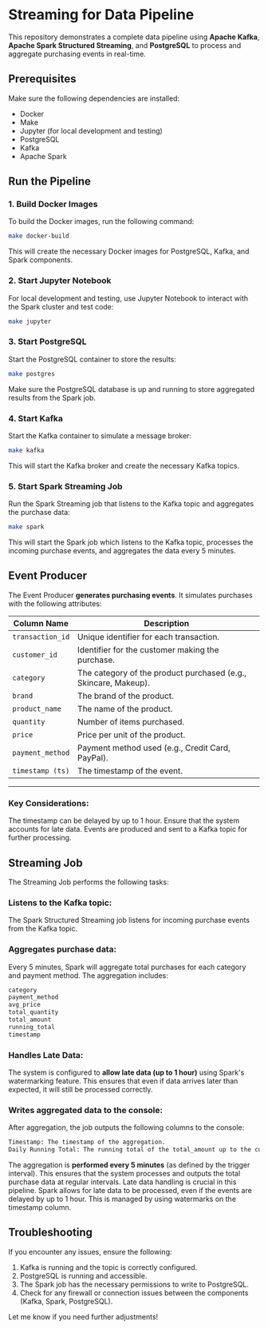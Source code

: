 # Streaming for Data Pipeline

This repository demonstrates a complete data pipeline using **Apache Kafka**, **Apache Spark Structured Streaming**, and **PostgreSQL** to process and aggregate purchasing events in real-time.

## Prerequisites
Make sure the following dependencies are installed:
- Docker
- Make
- Jupyter (for local development and testing)
- PostgreSQL
- Kafka
- Apache Spark

## Run the Pipeline

### 1. **Build Docker Images**

To build the Docker images, run the following command:

```bash
make docker-build
```
This will create the necessary Docker images for PostgreSQL, Kafka, and Spark components.

### 2. **Start Jupyter Notebook**

For local development and testing, use Jupyter Notebook to interact with the Spark cluster and test code:

```bash
make jupyter
```

### 3. **Start PostgreSQL**

Start the PostgreSQL container to store the results:

```bash
make postgres
```

Make sure the PostgreSQL database is up and running to store aggregated results from the Spark job.

### 4. **Start Kafka**

Start the Kafka container to simulate a message broker:

```bash
make kafka
```

This will start the Kafka broker and create the necessary Kafka topics.

### 5. **Start Spark Streaming Job**
Run the Spark Streaming job that listens to the Kafka topic and aggregates the purchase data:

```bash
make spark
```

This will start the Spark job which listens to the Kafka topic, processes the incoming purchase events, and aggregates the data every 5 minutes.

## Event Producer

The Event Producer **generates purchasing events**. It simulates purchases with the following attributes:

| **Column Name**      | **Description**                                                       |
|----------------------|-----------------------------------------------------------------------|
| `transaction_id`     | Unique identifier for each transaction.                              |
| `customer_id`        | Identifier for the customer making the purchase.                     |
| `category`           | The category of the product purchased (e.g., Skincare, Makeup).      |
| `brand`              | The brand of the product.                                            |
| `product_name`       | The name of the product.                                             |
| `quantity`           | Number of items purchased.                                           |
| `price`              | Price per unit of the product.                                       |
| `payment_method`     | Payment method used (e.g., Credit Card, PayPal).                     |
| `timestamp (ts)`     | The timestamp of the event.                                          |

---

### Key Considerations:

The timestamp can be delayed by up to 1 hour. Ensure that the system accounts for late data.
Events are produced and sent to a Kafka topic for further processing.

## Streaming Job

The Streaming Job performs the following tasks:

### Listens to the Kafka topic:

The Spark Structured Streaming job listens for incoming purchase events from the Kafka topic.

### Aggregates purchase data:

Every 5 minutes, Spark will aggregate total purchases for each category and payment method. The aggregation includes:

```bash
category
payment_method
avg_price
total_quantity
total_amount
running_total
timestamp
```

### Handles Late Data:

The system is configured to **allow late data (up to 1 hour)** using Spark's watermarking feature. This ensures that even if data arrives later than expected, it will still be processed correctly.

### Writes aggregated data to the console:

After aggregation, the job outputs the following columns to the console:

```bash
Timestamp: The timestamp of the aggregation.
Daily Running Total: The running total of the total_amount up to the current timestamp.
```

The aggregation is **performed every 5 minutes** (as defined by the trigger interval). This ensures that the system processes and outputs the total purchase data at regular intervals.
Late data handling is crucial in this pipeline. Spark allows for late data to be processed, even if the events are delayed by up to 1 hour. This is managed by using watermarks on the timestamp column.

## Troubleshooting

If you encounter any issues, ensure the following:
1. Kafka is running and the topic is correctly configured.
2. PostgreSQL is running and accessible.
3. The Spark job has the necessary permissions to write to PostgreSQL.
4. Check for any firewall or connection issues between the components (Kafka, Spark, PostgreSQL).

Let me know if you need further adjustments!
